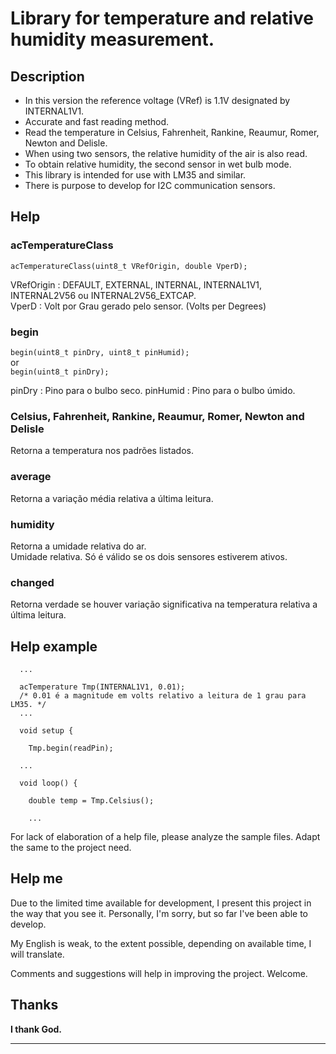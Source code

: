 
# Library for temperature and relative humidity measurement.

Description
------------

* In this version the reference voltage (VRef) is 1.1V designated by INTERNAL1V1.
* Accurate and fast reading method.
* Read the temperature in Celsius, Fahrenheit, Rankine, Reaumur, Romer, Newton and Delisle.
* When using two sensors, the relative humidity of the air is also read.
* To obtain relative humidity, the second sensor in wet bulb mode.
* This library is intended for use with LM35 and similar.
* There is purpose to develop for I2C communication sensors.

Help
------------

### acTemperatureClass

  ```acTemperatureClass(uint8_t VRefOrigin, double VperD);```    

  VRefOrigin : DEFAULT, EXTERNAL, INTERNAL, INTERNAL1V1, INTERNAL2V56 ou INTERNAL2V56_EXTCAP.     
  VperD      : Volt por Grau gerado pelo sensor. (Volts per Degrees)    

### begin

  ```begin(uint8_t pinDry, uint8_t pinHumid);```    
  or    
  ```begin(uint8_t pinDry);```    

  pinDry     : Pino para o bulbo seco.
  pinHumid   : Pino para o bulbo úmido.

### Celsius, Fahrenheit, Rankine, Reaumur, Romer, Newton and Delisle

  Retorna a temperatura nos padrões listados.

### average

  Retorna a variação média relativa a última leitura.


### humidity

  Retorna a umidade relativa do ar.     
  Umidade relativa. Só é válido se os dois sensores estiverem ativos.

### changed

  Retorna verdade se houver variação significativa na temperatura relativa a última leitura.


Help example
------------

```
  ...

  acTemperature Tmp(INTERNAL1V1, 0.01);
  /* 0.01 é a magnitude em volts relativo a leitura de 1 grau para LM35. */
  ...
```
 
 
```
  void setup {

    Tmp.begin(readPin);

  ...
```


```
  void loop() {

    double temp = Tmp.Celsius();

    ...
```

  For lack of elaboration of a help file, please analyze the sample files.
  Adapt the same to the project need.


Help me
------------
  Due to the limited time available for development, I present this project in the
  way that you see it. Personally, I'm sorry, but so far I've been able to develop.
  
  My English is weak, to the extent possible, depending on available time, I will
  translate.
  
  Comments and suggestions will help in improving the project. Welcome.


Thanks
------------
  **I thank God.**
  
------------
